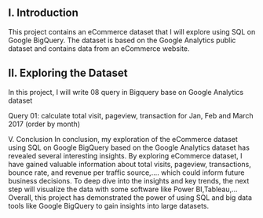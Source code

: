 ## I. Introduction
This project contains an eCommerce dataset that I will explore using SQL on Google BigQuery. The dataset is based on the Google Analytics public dataset and contains data from an eCommerce website.

## II. Exploring the Dataset
In this project, I will write 08 query in Bigquery base on Google Analytics dataset

Query 01: calculate total visit, pageview, transaction for Jan, Feb and March 2017 (order by month)


V. Conclusion
In conclusion, my exploration of the eCommerce dataset using SQL on Google BigQuery based on the Google Analytics dataset has revealed several interesting insights.
By exploring eCommerce dataset, I have gained valuable information about total visits, pageview, transactions, bounce rate, and revenue per traffic source,.... which could inform future business decisions.
To deep dive into the insights and key trends, the next step will visualize the data with some software like Power BI,Tableau,...
Overall, this project has demonstrated the power of using SQL and big data tools like Google BigQuery to gain insights into large datasets.
